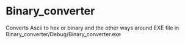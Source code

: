# Binary_converter
Converts Ascii to hex or binary and the other ways around
EXE file in Binary_converter/Debug/Binary_converter.exe
